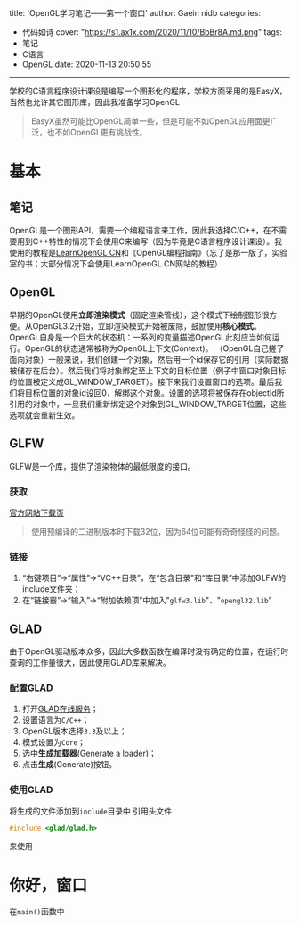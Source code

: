 title: 'OpenGL学习笔记——第一个窗口'
author: Gaein nidb
categories:
  - 代码如诗
cover: "https://s1.ax1x.com/2020/11/10/BbBr8A.md.png"
tags:
  - 笔记
  - C语言
  - OpenGL
date: 2020-11-13 20:50:55
---
学校的C语言程序设计课设是编写一个图形化的程序，学校方面采用的是EasyX，当然也允许其它图形库，因此我准备学习OpenGL
<!-- more -->

> EasyX虽然可能比OpenGL简单一些，但是可能不如OpenGL应用面更广泛，也不如OpenGL更有挑战性。

# 基本

## 笔记

OpenGL是一个图形API，需要一个编程语言来工作，因此我选择C/C++，在不需要用到C++特性的情况下会使用C来编写（因为毕竟是C语言程序设计课设）。我使用的教程是[LearnOpenGL CN](https://learnopengl-cn.github.io)和《OpenGL编程指南》（忘了是那一版了，实验室的书；大部分情况下会使用LearnOpenGL CN网站的教程）  

## OpenGL

早期的OpenGL使用**立即渲染模式**（固定渲染管线），这个模式下绘制图形很方便。从OpenGL3.2开始，立即渲染模式开始被废除，鼓励使用**核心模式**。  
OpenGL自身是一个巨大的状态机：一系列的变量描述OpenGL此刻应当如何运行。OpenGL的状态通常被称为OpenGL上下文(Context)。
（OpenGL自己搓了面向对象）一般来说，我们创建一个对象，然后用一个id保存它的引用（实际数据被储存在后台）。然后我们将对象绑定至上下文的目标位置（例子中窗口对象目标的位置被定义成GL_WINDOW_TARGET）。接下来我们设置窗口的选项。最后我们将目标位置的对象id设回0，解绑这个对象。设置的选项将被保存在objectId所引用的对象中，一旦我们重新绑定这个对象到GL_WINDOW_TARGET位置，这些选项就会重新生效。

## GLFW

GLFW是一个库，提供了渲染物体的最低限度的接口。  

### 获取

[官方网站下载页](http://www.glfw.org/download.html)  

> 使用预编译的二进制版本时下载32位，因为64位可能有奇奇怪怪的问题。

### 链接

1. “右键项目”->“属性”->“VC++目录”，在“包含目录”和“库目录”中添加GLFW的include文件夹；
2. 在“链接器”->“输入”->“附加依赖项”中加入"`glfw3.lib`"、"`opengl32.lib`"

## GLAD

由于OpenGL驱动版本众多，因此大多数函数在编译时没有确定的位置，在运行时查询的工作量很大，因此使用GLAD库来解决。  

### 配置GLAD

1. 打开[GLAD在线服务](http://glad.dav1d.de/)；
2. 设置语言为`C/C++`；
3. OpenGL版本选择`3.3`及以上；
4. 模式设置为`Core`；
5. 选中**生成加载器**(Generate a loader)；
6. 点击**生成**(Generate)按钮。

### 使用GLAD

将生成的文件添加到`include`目录中
引用头文件

```c
#include <glad/glad.h>
```

来使用

# 你好，窗口

在`main()`函数中